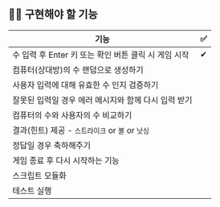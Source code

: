 ## 🧑‍💻 구현해야 할 기능

|기능|✅|
|---|-|
|수 입력 후 Enter 키 또는 확인 버튼 클릭 시 게임 시작|✔|
|컴퓨터(상대방)의 수 랜덤으로 생성하기| |
|사용자 입력에 대해 유효한 수 인지 검증하기| |
|잘못된 입력일 경우 에러 메시지와 함께 다시 입력 받기| |
|컴퓨터의 수와 사용자의 수 비교하기| |
|결과(힌트) 제공 - `스트라이크` or `볼` or `낫싱`| |
|정답일 경우 축하해주기| |
|게임 종료 후 다시 시작하는 기능| |
|스크립트 모듈화| |
|테스트 실행| |
